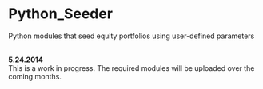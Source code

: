 Python_Seeder
=============

Python modules that seed equity portfolios using user-defined parameters <BR><BR>

**5.24.2014** <BR>
This is a work in progress. The required modules will be uploaded over the coming months.
